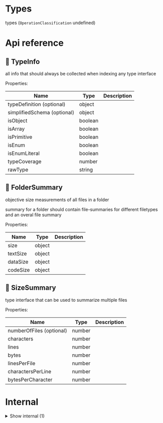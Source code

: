 # Types

types (`OperationClassification` undefined)



# Api reference

## 🔹 TypeInfo

all info that should always be collected when indexing any type interface





Properties: 

 | Name | Type | Description |
|---|---|---|
| typeDefinition (optional) | object |  |
| simplifiedSchema (optional) | object |  |
| isObject  | boolean |  |
| isArray  | boolean |  |
| isPrimitive  | boolean |  |
| isEnum  | boolean |  |
| isEnumLiteral  | boolean |  |
| typeCoverage  | number |  |
| rawType  | string |  |



## 🔹 FolderSummary

objective size measurements of all files in a folder

summary for a folder should contain file-summaries for different filetypes and an overal file summary





Properties: 

 | Name | Type | Description |
|---|---|---|
| size  | object |  |
| textSize  | object |  |
| dataSize  | object |  |
| codeSize  | object |  |



## 🔹 SizeSummary

type interface that can be used to summarize multiple files





Properties: 

 | Name | Type | Description |
|---|---|---|
| numberOfFiles (optional) | number |  |
| characters  | number |  |
| lines  | number |  |
| bytes  | number |  |
| linesPerFile  | number |  |
| charactersPerLine  | number |  |
| bytesPerCharacter  | number |  |


# Internal

<details><summary>Show internal (1)</summary>
    
  # 🔹 TypeCoverage

quantification of coverage of the specified type or subtypes in our database.






  </details>

